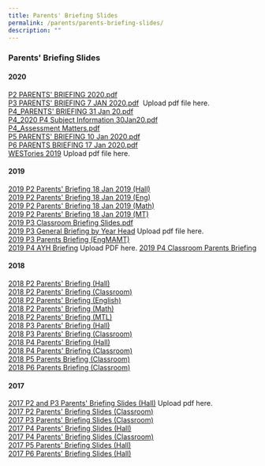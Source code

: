 ```yaml
---
title: Parents' Briefing Slides
permalink: /parents/parents-briefing-slides/
description: ""
---
```

### Parents' Briefing Slides

#### 2020

[P2 PARENTS' BRIEFING 2020.pdf](/files/pbs1.pdf)   <Br>
[P3 PARENTS' BRIEFING 7 JAN 2020.pdf](https://xingnanpri-moe-edu-sg-admin.cwp.sg/qql/slot/u224/Parents%20Corner/2020/P3%20PARENTS%20BRIEFING%207%20JAN%202020.pdf)   Upload pdf file here. <br>
[P4\_PARENTS' BRIEFING 31 Jan 20.pdf](/files/pbs.pdf) <br>
[P4\_2020 P4 Subject Information 30Jan20.pdf](/files/pbs.pdf) <br>
[P4\_Assessment Matters.pdf](/files/pbs.pdf) <br>
[P5 PARENTS' BRIEFING 10 Jan 2020.pdf](/files/pbs.pdf)  <br>
[P6 PARENTS BRIEFING 17 Jan 2020.pdf](/files/pbs.pdf)  <br>
[WESTories 2019](https://xingnanpri-moe-edu-sg-admin.cwp.sg/qql/slot/u224/Parents%20Corner/p5/2020/WESTories%202019%20-%20300ppi%20(2).pdf) Upload pdf file here. 

#### 2019

[2019 P2 Parents' Briefing 18 Jan 2019 (Hall)](/files/pbs.pdf) <br>
[2019 P2 Parents' Briefing 18 Jan 2019 (Eng)](/files/pbs.pdf) <br>
[2019 P2 Parents' Briefing 18 Jan 2019 (Math)](/files/pbs.pdf) <br>
[2019 P2 Parents' Briefing 18 Jan 2019 (MT)](/files/pbs.pdf) <br>
[2019 P3 Classroom Briefing Slides.pdf](/files/pbs.pdf)  <br>
[2019 P3 General Briefing by Year Head](https://xingnanpri.moe.edu.sg/qql/slot/u224/Parents%20Corner/p3/2019/2019%20P3%20General%20Briefing%20by%20Year%20Head.pdf) Upload pdf file here. <br>
[2019 P3 Parents Briefing (EngMAMT)](/files/pbs.pdf) <br>
[2019 P4 AYH Briefing](https://xingnanpri-moe-edu-sg-admin.cwp.sg/qql/slot/u224/Parents%20Corner/p4/2019/2019%20P4%20AYH%20Briefing.pdf)  Upload PDF here.
[2019 P4 Classroom Parents Briefing](/files/pbs.pdf)

#### 2018

[2018 P2 Parents' Briefing (Hall)](/files/pbs.pdf) <br> 
[2018 P2 Parents' Briefing (Classroom)](/files/pbs.pdf) <br>
[2018 P2 Parents' Briefing (English)](/files/pbs.pdf) <br>
[2018 P2 Parents' Briefing (Math)](/files/pbs.pdf) <br>
[2018 P2 Parents' Briefing (MTL)](/files/pbs.pdf) <br>
[2018 P3 Parents' Briefing (Hall)](/files/pbs.pdf) <br>
[2018 P3 Parents' Briefing (Classroom)](/files/pbs.pdf) <br>
[2018 P4 Parents' Briefing (Hall)](/files/pbs.pdf) <br>
[2018 P4 Parents' Briefing (Classroom)](/files/pbs.pdf) <br> 
[2018 P5 Parents Briefing (Classroom)](/files/pbs.pdf) <br>
[2018 P6 Parents Briefing (Classroom)](/files/pbs.pdf) <br>

#### 2017

[2017 P2 and P3 Parents' Briefing Slides (Hall)](https://xingnanpri-moe-edu-sg-admin.cwp.sg/qql/slot/u224/Partnership/Parents/P2%20P3%20PB%20Hall%202017.pdf)  Upload pdf here. <br>
[2017 P2 Parents' Briefing Slides (Classroom)](/files/pbs.pdf) <br>
[2017 P3 Parents' Briefing Slides (Classroom)](/files/pbs.pdf) <br>
[2017 P4 Parents' Briefing Slides (Hall)](/files/pbs.pdf) <br>
[2017 P4 Parents' Briefing Slides (Classroom)](/files/pbs.pdf) <br>
[2017 P5 Parents' Briefing Slides (Hall)](/files/pbs.pdf) <br>
[2017 P6 Parents' Briefing Slides (Hall)](/files/pbs.pdf) <br>